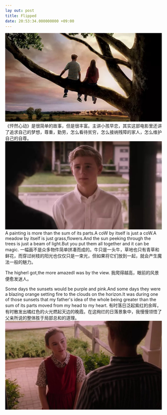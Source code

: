 ```yaml
---
lay out: post
title: Flipped
date: 20:53:34.000000000 +09:00
---
```

![alt text](/assets/images/FD01332D-8A6B-4AB1-BD9E-3E516D29E0FA.jpeg "Title")
《怦然心动》是很简单的故事，但是很丰富。主讲小孩早恋，其实这部电影里还讲了追求自己的梦想，尊重，勤劳，怎么看待贫穷，怎么接纳残障的家人，怎么维护自己的自尊。
![alt text](/assets/images/6827B6BC-8F7C-4C34-B6BA-901AABC469BD.jpeg "Title")
A painting is more than the sum of its parts.A coW by itself is just a coW.A meadow by itself is just grass,flowers.And the sun peeking through the trees is just a beam of light.But you put them all together and it can be magic.
一幅画不是众多物件简单拼凑而成的。牛只是一头牛，草地也只有青草和鲜花，而穿过树枝的阳光也仅仅只是一束光，但如果将它们放到一起，就会产生魔法一般的魅力。<br />

The higherI got,the more amazedI was by the view.
我爬得越高，眼前的风景便愈发迷人。<br />

Some days the sunsets would be purple and pink.And some days they were a blazing orange setting fire to the clouds on the horizon.It was during one of those sunsets that my father's idea of the whole being greater than the sum of its parts moved from my head to my heart.
有时落日泛起紫红的余晖，有时散发出橘红色的火光燃起天边的晚霞。在这绚烂的日落景象中，我慢慢领悟了父亲所说的整体胜于局部总和的道理。
![alt text](/assets/images/24A16894-EB0A-42F6-9EC4-63701D19884C.jpeg "Title")

